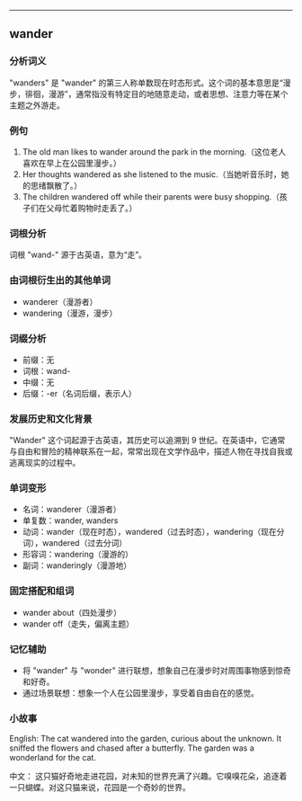 
---------------
## wander
### 分析词义
"wanders" 是 "wander" 的第三人称单数现在时态形式。这个词的基本意思是“漫步，徘徊，漫游”，通常指没有特定目的地随意走动，或者思想、注意力等在某个主题之外游走。

### 例句
1. The old man likes to wander around the park in the morning.（这位老人喜欢在早上在公园里漫步。）
2. Her thoughts wandered as she listened to the music.（当她听音乐时，她的思绪飘散了。）
3. The children wandered off while their parents were busy shopping.（孩子们在父母忙着购物时走丢了。）

### 词根分析
词根 "wand-" 源于古英语，意为“走”。

### 由词根衍生出的其他单词
- wanderer（漫游者）
- wandering（漫游，漫步）

### 词缀分析
- 前缀：无
- 词根：wand-
- 中缀：无
- 后缀：-er（名词后缀，表示人）

### 发展历史和文化背景
"Wander" 这个词起源于古英语，其历史可以追溯到 9 世纪。在英语中，它通常与自由和冒险的精神联系在一起，常常出现在文学作品中，描述人物在寻找自我或逃离现实的过程中。

### 单词变形
- 名词：wanderer（漫游者）
- 单复数：wander, wanders
- 动词：wander（现在时态），wandered（过去时态），wandering（现在分词），wandered（过去分词）
- 形容词：wandering（漫游的）
- 副词：wanderingly（漫游地）

### 固定搭配和组词
- wander about（四处漫步）
- wander off（走失，偏离主题）

### 记忆辅助
- 将 "wander" 与 "wonder" 进行联想，想象自己在漫步时对周围事物感到惊奇和好奇。
- 通过场景联想：想象一个人在公园里漫步，享受着自由自在的感觉。

### 小故事
English:
The cat wandered into the garden, curious about the unknown. It sniffed the flowers and chased after a butterfly. The garden was a wonderland for the cat.

中文：
这只猫好奇地走进花园，对未知的世界充满了兴趣。它嗅嗅花朵，追逐着一只蝴蝶。对这只猫来说，花园是一个奇妙的世界。

